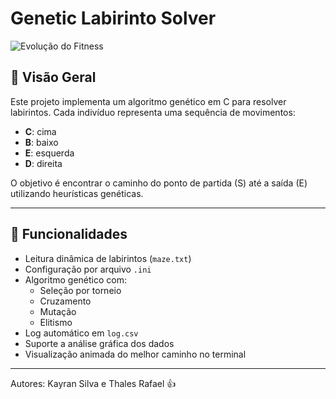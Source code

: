 # Genetic Labirinto Solver

![Evolução do Fitness](assets/evolucao_fitness.png)

## 📌 Visão Geral

Este projeto implementa um algoritmo genético em C para resolver labirintos. Cada indivíduo representa uma sequência de movimentos:
- **C**: cima
- **B**: baixo
- **E**: esquerda
- **D**: direita

O objetivo é encontrar o caminho do ponto de partida (S) até a saída (E) utilizando heurísticas genéticas.

---

## 🚀 Funcionalidades

- Leitura dinâmica de labirintos (`maze.txt`)
- Configuração por arquivo `.ini`
- Algoritmo genético com:
  - Seleção por torneio
  - Cruzamento
  - Mutação
  - Elitismo
- Log automático em `log.csv`
- Suporte a análise gráfica dos dados
- Visualização animada do melhor caminho no terminal

---

Autores: Kayran Silva e Thales Rafael 👍